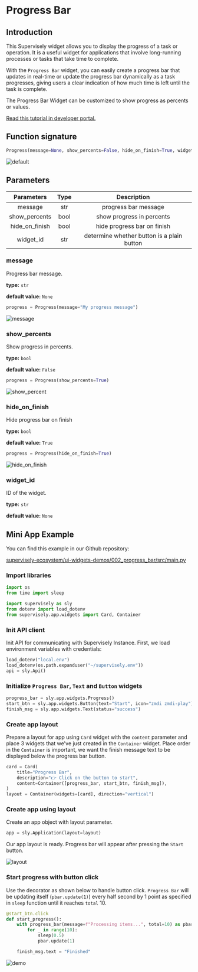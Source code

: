 # Progress Bar

## Introduction

This Supervisely widget allows you to display the progress of a task or operation. It is a useful widget for applications that involve long-running processes or tasks that take time to complete.

With the `Progress Bar` widget, you can easily create a progress bar that updates in real-time or update the progress bar dynamically as a task progresses, giving users a clear indication of how much time is left until the task is complete.

The Progress Bar Widget can be customized to show progress as percents or values.

[Read this tutorial in developer portal.](https://developer.supervise.ly/app-development/apps-with-gui/progress-bar)

## Function signature

```python
Progress(message=None, show_percents=False, hide_on_finish=True, widget_id=None)
```

![default](https://user-images.githubusercontent.com/48913536/202434648-cda78cff-0796-498b-b77e-8eb6e8909e9c.gif)

## Parameters

|   Parameters   | Type  |                Description                 |
| :------------: | :---: | :----------------------------------------: |
|    message     |  str  |            progress bar message            |
| show_percents  | bool  |         show progress in percents          |
| hide_on_finish | bool  |        hide progress bar on finish         |
|   widget_id    |  str  | determine whether button is a plain button |

### message

Progress bar message.

**type:** `str`

**default value:** `None`

```python
progress = Progress(message="My progress message")
```

![message](https://user-images.githubusercontent.com/48913536/202438044-1b805dec-7e29-4969-867e-b9fc1d28cea4.gif)

### show_percents

Show progress in percents.

**type:** `bool`

**default value:** `False`

```python
progress = Progress(show_percents=True)

```

![show_percent](https://user-images.githubusercontent.com/48913536/202434656-3785abb8-b05b-46c1-a57f-e88349670300.gif)

### hide_on_finish

Hide progress bar on finish

**type:** `bool`

**default value:** `True`

```python
progress = Progress(hide_on_finish=True)
```

![hide_on_finish](https://user-images.githubusercontent.com/48913536/202434654-f2846a23-4bfd-4319-9cdd-3e047281a663.gif)

### widget_id

ID of the widget.

**type:** `str`

**default value:** `None`

## Mini App Example

You can find this example in our Github repository:

[supervisely-ecosystem/ui-widgets-demos/002_progress_bar/src/main.py](https://github.com/supervisely-ecosystem/ui-widgets-demos/blob/master/002_progress_bar/src/main.py)

### Import libraries

```python
import os
from time import sleep

import supervisely as sly
from dotenv import load_dotenv
from supervisely.app.widgets import Card, Container
```

### Init API client

Init API for communicating with Supervisely Instance. First, we load environment variables with credentials:

```python
load_dotenv("local.env")
load_dotenv(os.path.expanduser("~/supervisely.env"))
api = sly.Api()
```

### Initialize `Progress Bar`, `Text` and `Button` widgets

```python
progress_bar = sly.app.widgets.Progress()
start_btn = sly.app.widgets.Button(text="Start", icon="zmdi zmdi-play")
finish_msg = sly.app.widgets.Text(status="success")
```

### Create app layout

Prepare a layout for app using `Card` widget with the `content` parameter and place 3 widgets that we've just created in the `Container` widget. Place order in the `Container` is important, we want the finish message text to be displayed below the progress bar button.

```python
card = Card(
    title="Progress Bar",
    description="👉 Click on the button to start",
    content=Container([progress_bar, start_btn, finish_msg]),
)
layout = Container(widgets=[card], direction="vertical")
```

### Create app using layout

Create an app object with layout parameter.

```python
app = sly.Application(layout=layout)
```

Our app layout is ready. Progress bar will appear after pressing the `Start` button.

![layout](https://user-images.githubusercontent.com/48913536/202438081-552d2ba1-c682-42aa-9010-064b460f3ce4.png)

### Start progress with button click

Use the decorator as shown below to handle button click.
`Progress Bar` will be updating itself (`pbar.update(1)`) every half second by 1 point as specified in `sleep` function until it reaches `total` 10.

```python
@start_btn.click
def start_progress():
    with progress_bar(message=f"Processing items...", total=10) as pbar:
        for _ in range(10):
            sleep(0.5)
            pbar.update(1)

    finish_msg.text = "Finished"
```

![demo](https://user-images.githubusercontent.com/48913536/202436155-e9721f44-916d-48c2-9c30-f43f41f4c9ba.gif)
